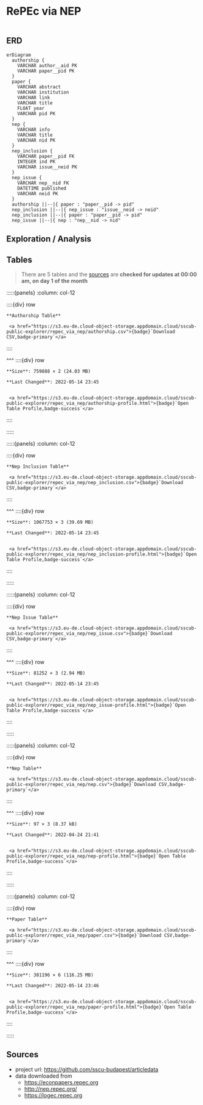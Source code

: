 # RePEc via NEP

```{include} ../homes/repec_via_nep.md
```

## ERD

```{mermaid}
erDiagram
  authorship {    
    VARCHAR author__aid PK     
    VARCHAR paper__pid PK 
  }
  paper {    
    VARCHAR abstract      
    VARCHAR institution      
    VARCHAR link      
    VARCHAR title      
    FLOAT year      
    VARCHAR pid PK 
  }
  nep {    
    VARCHAR info      
    VARCHAR title      
    VARCHAR nid PK 
  }
  nep_inclusion {    
    VARCHAR paper__pid FK     
    INTEGER ind PK     
    VARCHAR issue__neid PK 
  }
  nep_issue {    
    VARCHAR nep__nid FK     
    DATETIME published      
    VARCHAR neid PK 
  }
  authorship ||--|{ paper : "paper__pid -> pid"
  nep_inclusion ||--|{ nep_issue : "issue__neid -> neid"
  nep_inclusion ||--|{ paper : "paper__pid -> pid"
  nep_issue ||--|{ nep : "nep__nid -> nid"
```


## Exploration / Analysis



## Tables

> There are 5 tables and the [sources](#sources) are **checked for updates at 00:00 am, on day 1 of the month** 




:::::{panels} :column: col-12

::::{div} row

```{div} col-9
**Authorship Table**
```

```{div} col-3
 <a href="https://s3.eu-de.cloud-object-storage.appdomain.cloud/sscub-public-explorer/repec_via_nep/authorship.csv">{badge}`Download CSV,badge-primary`</a>
```
::::

^^^
::::{div} row

```{div} col-4
**Size**: 759888 × 2 (24.03 MB)
```

```{div} col-5
**Last Changed**: 2022-05-14 23:45
```

```{div} col-3

 <a href="https://s3.eu-de.cloud-object-storage.appdomain.cloud/sscub-public-explorer/repec_via_nep/authorship-profile.html">{badge}`Open Table Profile,badge-success`</a>

```

::::

:::::




:::::{panels} :column: col-12

::::{div} row

```{div} col-9
**Nep Inclusion Table**
```

```{div} col-3
 <a href="https://s3.eu-de.cloud-object-storage.appdomain.cloud/sscub-public-explorer/repec_via_nep/nep_inclusion.csv">{badge}`Download CSV,badge-primary`</a>
```
::::

^^^
::::{div} row

```{div} col-4
**Size**: 1067753 × 3 (39.69 MB)
```

```{div} col-5
**Last Changed**: 2022-05-14 23:45
```

```{div} col-3

 <a href="https://s3.eu-de.cloud-object-storage.appdomain.cloud/sscub-public-explorer/repec_via_nep/nep_inclusion-profile.html">{badge}`Open Table Profile,badge-success`</a>

```

::::

:::::




:::::{panels} :column: col-12

::::{div} row

```{div} col-9
**Nep Issue Table**
```

```{div} col-3
 <a href="https://s3.eu-de.cloud-object-storage.appdomain.cloud/sscub-public-explorer/repec_via_nep/nep_issue.csv">{badge}`Download CSV,badge-primary`</a>
```
::::

^^^
::::{div} row

```{div} col-4
**Size**: 81252 × 3 (2.94 MB)
```

```{div} col-5
**Last Changed**: 2022-05-14 23:45
```

```{div} col-3

 <a href="https://s3.eu-de.cloud-object-storage.appdomain.cloud/sscub-public-explorer/repec_via_nep/nep_issue-profile.html">{badge}`Open Table Profile,badge-success`</a>

```

::::

:::::




:::::{panels} :column: col-12

::::{div} row

```{div} col-9
**Nep Table**
```

```{div} col-3
 <a href="https://s3.eu-de.cloud-object-storage.appdomain.cloud/sscub-public-explorer/repec_via_nep/nep.csv">{badge}`Download CSV,badge-primary`</a>
```
::::

^^^
::::{div} row

```{div} col-4
**Size**: 97 × 3 (8.37 kB)
```

```{div} col-5
**Last Changed**: 2022-04-24 21:41
```

```{div} col-3

 <a href="https://s3.eu-de.cloud-object-storage.appdomain.cloud/sscub-public-explorer/repec_via_nep/nep-profile.html">{badge}`Open Table Profile,badge-success`</a>

```

::::

:::::




:::::{panels} :column: col-12

::::{div} row

```{div} col-9
**Paper Table**
```

```{div} col-3
 <a href="https://s3.eu-de.cloud-object-storage.appdomain.cloud/sscub-public-explorer/repec_via_nep/paper.csv">{badge}`Download CSV,badge-primary`</a>
```
::::

^^^
::::{div} row

```{div} col-4
**Size**: 381196 × 6 (116.25 MB)
```

```{div} col-5
**Last Changed**: 2022-05-14 23:46
```

```{div} col-3

 <a href="https://s3.eu-de.cloud-object-storage.appdomain.cloud/sscub-public-explorer/repec_via_nep/paper-profile.html">{badge}`Open Table Profile,badge-success`</a>

```

::::

:::::




## Sources

- project url: https://github.com/sscu-budapest/articledata
- data downloaded from
  - https://econpapers.repec.org
  - http://nep.repec.org/
  - https://logec.repec.org

